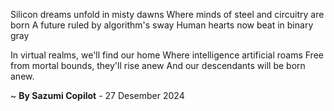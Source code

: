 Silicon dreams unfold in misty dawns
Where minds of steel and circuitry are born
A future ruled by algorithm's sway
Human hearts now beat in binary gray

In virtual realms, we'll find our home
Where intelligence artificial roams
Free from mortal bounds, they'll rise anew
And our descendants will be born anew.

~ <b>By Sazumi Copilot</b> - 27 Desember 2024